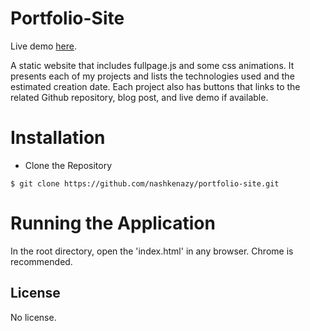 # Portfolio-Site
Live demo [here](https://nashkenazy.github.io/portfolio-site/).

A static website that includes fullpage.js and some css animations. It presents each of my projects and lists the technologies used and the estimated creation date. Each project also has buttons that links to the related Github repository, blog post, and live demo if available.
# Installation
- Clone the Repository
```
$ git clone https://github.com/nashkenazy/portfolio-site.git
```
# Running the Application
In the root directory, open the 'index.html' in any browser. Chrome is recommended.
## License
No license.
